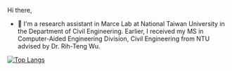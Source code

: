 <!--
**tingyan08/tingyan08** is a ✨ _special_ ✨ repository because its `README.md` (this file) appears on your GitHub profile.

Here are some ideas to get you started:

- 🔭 I’m currently working on ...
- 🌱 I’m currently learning ...
- 👯 I’m looking to collaborate on ...
- 🤔 I’m looking for help with ...
- 💬 Ask me about ...
- 📫 How to reach me: ...
- 😄 Pronouns: ...
- ⚡ Fun fact: ...
-->

Hi there, 
- 🔭 I'm a research assistant in Marce Lab at National Taiwan University in the Department of Civil Engineering. Earlier, I received my MS in Computer-Aided Engineering Division, Civil Engineering from NTU advised by Dr. Rih-Teng Wu.

<!-- 
[![tingyan08's GitHub stats](https://github-readme-stats.vercel.app/api?username=tingyan08&show_icons=true&theme=gruvbox_light&hide_rank=false&include_all_commits=true)](https://github.com/tingyan08/github-readme-stats)
-->

[![Top Langs](https://github-readme-stats.vercel.app/api/top-langs/?username=tingyan08&layout=pie&hide=jupyter%20notebook&theme=gruvbox_light)](https://github.com/tingyan08/github-readme-stats)
